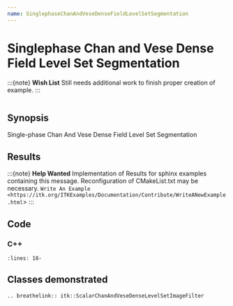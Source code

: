 ```yaml
---
name: SinglephaseChanAndVeseDenseFieldLevelSetSegmentation
---
```


# Singlephase Chan and Vese Dense Field Level Set Segmentation

:::{note}
**Wish List**
Still needs additional work to finish proper creation of example.
:::

```{index} single: ScalarChanAndVeseDenseLevelSetImageFilter single: ScalarChanAndVeseLevelSetFunction
```

## Synopsis

Single-phase Chan And Vese Dense Field Level Set Segmentation

## Results

:::{note}
**Help Wanted**
Implementation of Results for sphinx examples containing this message.
Reconfiguration of CMakeList.txt may be necessary.
`Write An Example <https://itk.org/ITKExamples/Documentation/Contribute/WriteANewExample.html`>
:::

## Code

### C++

```{literalinclude} Code.cxx
:lines: 18-
```

## Classes demonstrated

```{eval-rst}
.. breathelink:: itk::ScalarChanAndVeseDenseLevelSetImageFilter
```
